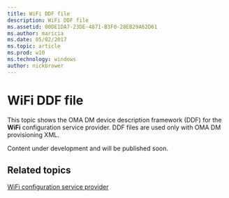 ```yaml
---
title: WiFi DDF file
description: WiFi DDF file
ms.assetid: 00DE1DA7-23DE-4871-B3F0-28EB29A62D61
ms.author: maricia
ms.date: 05/02/2017
ms.topic: article
ms.prod: w10
ms.technology: windows
author: nickbrower
---
```



# WiFi DDF file


This topic shows the OMA DM device description framework (DDF) for the **WiFi** configuration service provider. DDF files are used only with OMA DM provisioning XML.

Content under development and will be published soon.

## Related topics


[WiFi configuration service provider](wifi-csp.md)

 

 






